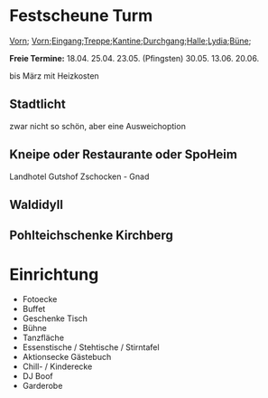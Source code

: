 # Festscheune Turm
[Vorn](Images/vorn1.jpg); [Vorn](Images/vorn2.jpg);[Eingang](Images/Eingang.jpg);[Treppe](Images/Treppenhaus.jpg);[Kantine](Images/Kantine.jpg);[Durchgang](Images/Durchgang.jpg);[Halle](Images/Halle.jpg);[Lydia](Images/Ly_für_Maßstab.jpg);[Büne](Images/Büne.jpg);

**Freie Termine:**
18.04.
25.04.
23.05. (Pfingsten)
30.05.
13.06.
20.06.

bis März mit Heizkosten 

## Stadtlicht
zwar nicht so schön, aber eine Ausweichoption

## Kneipe oder Restaurante oder SpoHeim
Landhotel Gutshof Zschocken - Gnad

## Waldidyll

## Pohlteichschenke Kirchberg



# Einrichtung 
- Fotoecke
- Buffet
- Geschenke Tisch 
- Bühne 
- Tanzfläche 
- Essenstische / Stehtische / Stirntafel
- Aktionsecke Gästebuch
- Chill- / Kinderecke
- DJ Boof
- Garderobe


